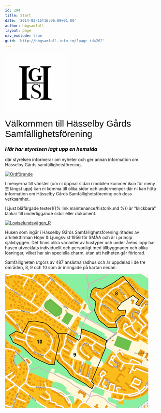 ```yaml
---
id: 204
title: Start
date: '2014-03-15T16:06:09+01:00'
author: hbgsamfall
layout: page
nav_exclude: true
guid: 'http://hbgsamfall.info.tm/?page_id=202'
---
```


[![logo](/wp-content/uploads/2022/09/hgs_logo_small.png)](/wp-content/uploads/2022/09/hgs_logo_small.png)


<span style="color: #000000; font-size: 30px; font-family: Georgia, Arial, Times, serif; font-weight: normal;">Välkommen till Hässelby Gårds Samfällighetsförening</span>

### <span style="color: #000000;">*Här har styrelsen lagt upp en hemsida*</span>

där styrelsen informerar om nyheter och ger annan information om Hässelby Gårds samfällighetsförening.

[![Ordförande](/wp-content/uploads/2016/12/Ordförande.png)](/wp-content/uploads/2016/12/Ordförande.png)

I menyerna till vänster (om ni öppnar sidan i mobilen kommer ikon för meny ☰ längst upp) kan ni komma till olika sidor och undermenyer där ni kan hitta information om Hässelby Gårds Samfällighetsförening och dess verksamhet.

[Ljust blåfärgade texter]({% link maintenance/historik.md %}) är “klickbara” länkar till underliggande sidor eller dokument.

[![Loviselundsvägen_R](/wp-content/uploads/2014/03/Loviselundsvägen_R.png)](/wp-content/uploads/2014/03/Loviselundsvägen_R.png)

Husen som ingår i Hässelby Gårds Samfällighetsförening ritades av arkitektfirman Höjer &amp; Ljungkvist 1956 för SMÅA och är i princip självbyggen. Det finns olika varianter av hustyper och under årens lopp har husen utvecklats individuellt och personligt med tillbyggnader och olika lösningar, vilket har sin speciella charm, utan att helheten går förlorad.

Samfälligheten utgörs av 487 anslutna radhus och är uppdelad i de tre områden, 8, 9 och 10 som är inringade på kartan nedan:

[![HGS Map Final-R2](/wp-content/uploads/2014/03/HGS-Map-Final-R2.png)](/wp-content/uploads/2014/03/HGS-Map-Final-R2.png)
